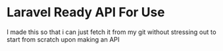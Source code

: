 # Laravel Ready API For Use

I made this so that i can just fetch it from my git without stressing out to start from scratch upon making an API
